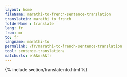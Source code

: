 ```yaml
---
layout: home
fileName: marathi-to-french-sentence-translation
translatein: marathi_to_french
folderName : translate
lang: fr
from: mr
to: fr
langname: marathi-to
permalink: /fr/marathi-to-french-sentence-translation
tool: sentence-translations
matchurls: en&&mr&&fr
---
```

{% include section/translateinto.html %}
